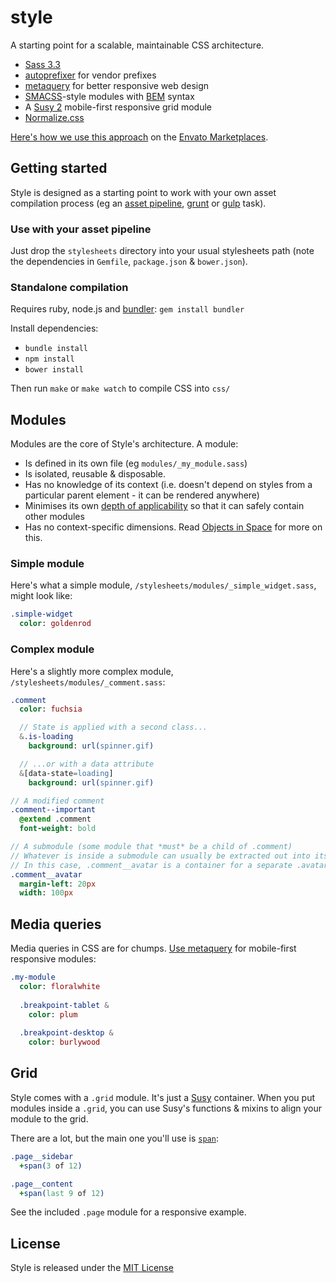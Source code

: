 # style

A starting point for a scalable, maintainable CSS architecture.

- [Sass 3.3](http://sass-lang.com/)
- [autoprefixer](https://github.com/ai/autoprefixer) for vendor prefixes
- [metaquery](https://github.com/benschwarz/metaquery) for better responsive web design
- [SMACSS](http://smacss.com/)-style modules with [BEM](http://bem.info/method/) syntax
- A [Susy 2](http://susy.oddbird.net/) mobile-first responsive grid module
- [Normalize.css](http://necolas.github.com/normalize.css/)

[Here's how we use this approach](http://webuild.envato.com/blog/how-to-scale-and-maintain-legacy-css-with-sass-and-smacss/) on the [Envato Marketplaces](http://themeforest.net).

## Getting started

Style is designed as a starting point to work with your own asset compilation process (eg an [asset pipeline](http://guides.rubyonrails.org/asset_pipeline.html), [grunt](http://gruntjs.com/) or [gulp](http://gulpjs.com/) task).

### Use with your asset pipeline

Just drop the `stylesheets` directory into your usual stylesheets path (note the dependencies in `Gemfile`, `package.json` & `bower.json`).

### Standalone compilation

Requires ruby, node.js and [bundler](http://bundler.io/): `gem install bundler`

Install dependencies:

- `bundle install`
- `npm install`
- `bower install`

Then run `make` or `make watch` to compile CSS into `css/`

## Modules

Modules are the core of Style's architecture. A module:

- Is defined in its own file (eg `modules/_my_module.sass`)
- Is isolated, reusable & disposable.
- Has no knowledge of its context (i.e. doesn't depend on styles from a particular parent element - it can be rendered anywhere)
- Minimises its own [depth of applicability](http://smacss.com/book/applicability) so that it can safely contain other modules
- Has no context-specific dimensions. Read [Objects in Space](https://medium.com/objects-in-space/f6f404727) for more on this.

### Simple module

Here's what a simple module, `/stylesheets/modules/_simple_widget.sass`, might look like:

```sass
.simple-widget
  color: goldenrod
```

### Complex module

Here's a slightly more complex module, `/stylesheets/modules/_comment.sass`:
```sass
.comment
  color: fuchsia

  // State is applied with a second class...
  &.is-loading
    background: url(spinner.gif)

  // ...or with a data attribute
  &[data-state=loading]
    background: url(spinner.gif)

// A modified comment
.comment--important
  @extend .comment
  font-weight: bold

// A submodule (some module that *must* be a child of .comment)
// Whatever is inside a submodule can usually be extracted out into its own module.
// In this case, .comment__avatar is a container for a separate .avatar module.
.comment__avatar
  margin-left: 20px
  width: 100px
```

## Media queries
Media queries in CSS are for chumps. [Use metaquery](http://glenmaddern.com/metaquery-and-the-end-of-media-queries/) for mobile-first responsive modules:

```sass
.my-module
  color: floralwhite
  
  .breakpoint-tablet &
    color: plum
  
  .breakpoint-desktop &
    color: burlywood
```

## Grid
Style comes with a `.grid` module. It's just a [Susy](http://susydocs.oddbird.net/) container. When you put modules inside a `.grid`, you can use Susy's functions & mixins to align your module to the grid.

There are a lot, but the main one you'll use is [`span`](http://susydocs.oddbird.net/en/latest/toolkit/#span-mixin):

```sass
.page__sidebar
  +span(3 of 12)

.page__content
  +span(last 9 of 12)
```

See the included `.page` module for a responsive example.

## License
Style is released under the [MIT License](http://ben.mit-license.org/)
